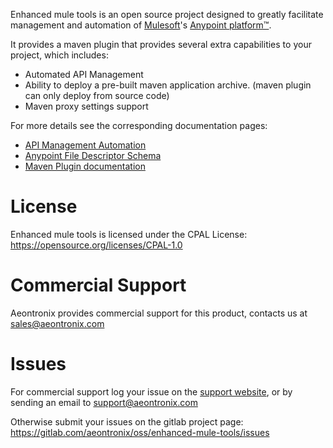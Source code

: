 Enhanced mule tools is an open source project designed to greatly facilitate management and automation of 
[Mulesoft](https://www.mulesoft.com/)'s [Anypoint platform™](https://www.mulesoft.com/platform/enterprise-integration).

It provides a maven plugin that provides several extra capabilities to your project, which includes:

* Automated API Management
* Ability to deploy a pre-built maven application archive. (maven plugin can only deploy from source code)
* Maven proxy settings support

For more details see the corresponding documentation pages:

* [API Management Automation](api-management-automation.html)
* [Anypoint File Descriptor Schema](schema/anypoint.schema.html)
* [Maven Plugin documentation](enhanced-mule-tools-maven-plugin/index.html)

# License

Enhanced mule tools is licensed under the CPAL License: https://opensource.org/licenses/CPAL-1.0

# Commercial Support

Aeontronix provides commercial support for this product, contacts us at sales@aeontronix.com

# Issues

For commercial support log your issue on the [support website](https://aeontronix.freshdesk.com/support/home), or by 
sending an email to [support@aeontronix.com](mailto:support@aeontronix.com)

Otherwise submit your issues on the gitlab project page: https://gitlab.com/aeontronix/oss/enhanced-mule-tools/issues
